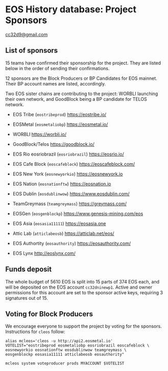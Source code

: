 # EOS History database: Project Sponsors

cc32d9@gmail.com

## List of sponsors

15 teams have confirmed their sponsorship for the project. They are
listed below in the order of sending their confirmations.

12 sponsors are the Block Producers or BP Candidates for EOS
mainnet. Their BP account names are listed, accordingly.

Two EOS sister chains are contributing to the project: WORBLI launching
their own network, and GoodBlock being a BP candidate for TELOS network.

* EOS Tribe (`eostribeprod`) https://eostribe.io/

* EOSMetal (`eosmetaliobp`) https://eosmetal.io/

* WORBLI https://worbli.io/

* GoodBlock/Telos https://goodblock.io/

* EOS Rio eosriobrazil (`eosriobrazil`) https://eosrio.io/

* EOS Cafe Block (`eoscafeblock`) https://eoscafeblock.com/

* EOS New York (`eosnewyorkio`) https://eosnewyork.io

* EOS Nation (`eosnationftw`) https://eosnation.io

* EOS Dublin (`eosdublinwow`) https://www.eosdublin.com/

* TeamGreymass (`teamgreymass`) https://greymass.com/

* EOSGen (`eosgenblockp`) https://www.genesis-mining.com/eos

* EOS Asia (`eosasia11111`) https://eosasia.one

* Attic Lab (`atticlabeosb`) https://atticlab.net/eos/

* EOS Authortity (`eosauthority`)  https://eosauthority.com/

* EOS Lynx http://eoslynx.com/


## Funds deposit

The whole budget of 5610 EOS is split into 15 parts of 374 EOS each, and
will be deposited on the EOS account `cc32dninewp1`. Active and owner
permissions for this account are set to the sponsor active keys,
requiring 3 signatures out of 15.


## Voting for Block Producers

We encourage everyone to support the project by voting for the
sponsors. Instructions for `cleos` follow:

```
alias mcleos='cleos -u http://api2.eosmetal.io'
VOTELIST="eostribeprod eosmetaliobp eosriobrazil eoscafeblock \
eosnewyorkio eosnationftw eosdublinwow teamgreymass \
eosgenblockp eosasia11111 atticlabeosb eosauthority"

mcleos system voteproducer prods MYACCOUNT $VOTELIST
```

